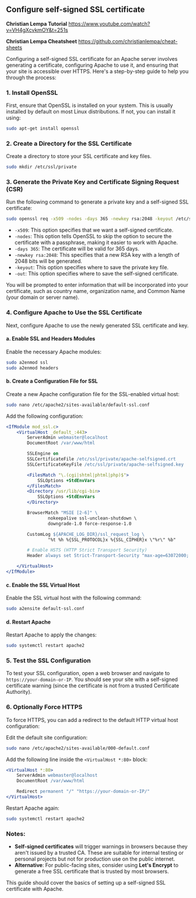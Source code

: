 ## Configure self-signed SSL certificate


**Christian Lempa Tutorial**   https://www.youtube.com/watch?v=VH4gXcvkmOY&t=251s

**Christian Lempa Cheatsheet** https://github.com/christianlempa/cheat-sheets


Configuring a self-signed SSL certificate for an Apache server involves generating a certificate, configuring Apache to use it, and ensuring that your site is accessible over HTTPS. Here's a step-by-step guide to help you through the process:

### 1. **Install OpenSSL**
First, ensure that OpenSSL is installed on your system. This is usually installed by default on most Linux distributions. If not, you can install it using:

```bash
sudo apt-get install openssl
```

### 2. **Create a Directory for the SSL Certificate**
Create a directory to store your SSL certificate and key files.

```bash
sudo mkdir /etc/ssl/private
```

### 3. **Generate the Private Key and Certificate Signing Request (CSR)**
Run the following command to generate a private key and a self-signed SSL certificate:

```bash
sudo openssl req -x509 -nodes -days 365 -newkey rsa:2048 -keyout /etc/ssl/private/apache-selfsigned.key -out /etc/ssl/private/apache-selfsigned.crt
```

- `-x509`: This option specifies that we want a self-signed certificate.
- `-nodes`: This option tells OpenSSL to skip the option to secure the certificate with a passphrase, making it easier to work with Apache.
- `-days 365`: The certificate will be valid for 365 days.
- `-newkey rsa:2048`: This specifies that a new RSA key with a length of 2048 bits will be generated.
- `-keyout`: This option specifies where to save the private key file.
- `-out`: This option specifies where to save the self-signed certificate.

You will be prompted to enter information that will be incorporated into your certificate, such as country name, organization name, and Common Name (your domain or server name).

### 4. **Configure Apache to Use the SSL Certificate**

Next, configure Apache to use the newly generated SSL certificate and key.

#### a. **Enable SSL and Headers Modules**

Enable the necessary Apache modules:

```bash
sudo a2enmod ssl
sudo a2enmod headers
```

#### b. **Create a Configuration File for SSL**

Create a new Apache configuration file for the SSL-enabled virtual host:

```bash
sudo nano /etc/apache2/sites-available/default-ssl.conf
```

Add the following configuration:

```apache
<IfModule mod_ssl.c>
    <VirtualHost _default_:443>
        ServerAdmin webmaster@localhost
        DocumentRoot /var/www/html

        SSLEngine on
        SSLCertificateFile /etc/ssl/private/apache-selfsigned.crt
        SSLCertificateKeyFile /etc/ssl/private/apache-selfsigned.key

        <FilesMatch "\.(cgi|shtml|phtml|php)$">
            SSLOptions +StdEnvVars
        </FilesMatch>
        <Directory /usr/lib/cgi-bin>
            SSLOptions +StdEnvVars
        </Directory>

        BrowserMatch "MSIE [2-6]" \
                nokeepalive ssl-unclean-shutdown \
                downgrade-1.0 force-response-1.0

        CustomLog ${APACHE_LOG_DIR}/ssl_request_log \
                "%t %h %{SSL_PROTOCOL}x %{SSL_CIPHER}x \"%r\" %b"

        # Enable HSTS (HTTP Strict Transport Security)
        Header always set Strict-Transport-Security "max-age=63072000; includeSubdomains"

    </VirtualHost>
</IfModule>
```

#### c. **Enable the SSL Virtual Host**

Enable the SSL virtual host with the following command:

```bash
sudo a2ensite default-ssl.conf
```

#### d. **Restart Apache**

Restart Apache to apply the changes:

```bash
sudo systemctl restart apache2
```

### 5. **Test the SSL Configuration**

To test your SSL configuration, open a web browser and navigate to `https://your-domain-or-IP`. You should see your site with a self-signed certificate warning (since the certificate is not from a trusted Certificate Authority).

### 6. **Optionally Force HTTPS**

To force HTTPS, you can add a redirect to the default HTTP virtual host configuration:

Edit the default site configuration:

```bash
sudo nano /etc/apache2/sites-available/000-default.conf
```

Add the following line inside the `<VirtualHost *:80>` block:

```apache
<VirtualHost *:80>
    ServerAdmin webmaster@localhost
    DocumentRoot /var/www/html

    Redirect permanent "/" "https://your-domain-or-IP/"
</VirtualHost>
```

Restart Apache again:

```bash
sudo systemctl restart apache2
```

### Notes:
- **Self-signed certificates** will trigger warnings in browsers because they aren't issued by a trusted CA. These are suitable for internal testing or personal projects but not for production use on the public internet.
- **Alternative**: For public-facing sites, consider using **Let's Encrypt** to generate a free SSL certificate that is trusted by most browsers.

This guide should cover the basics of setting up a self-signed SSL certificate with Apache.
